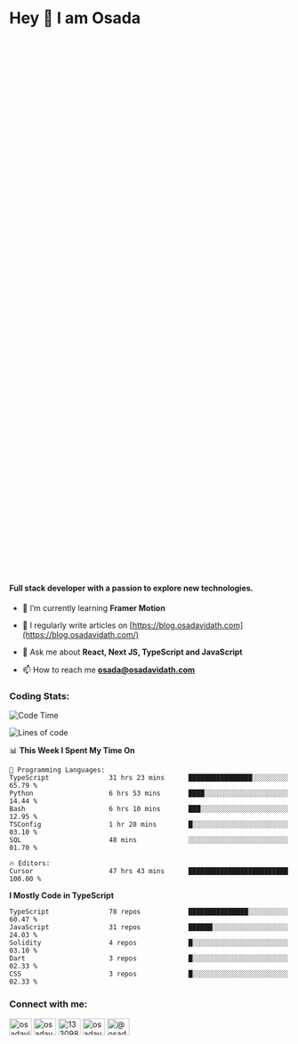<h1>Hey 👋  I am Osada</h1>
<h4 style="margin-top: 1000px;">Full stack developer with a passion to explore new technologies.</h4>


- 🌱 I’m currently learning **Framer Motion**

- 📝 I regularly write articles on [https://blog.osadavidath.com](https://blog.osadavidath.com/)

- 💬 Ask me about **React, Next JS, TypeScript and JavaScript**

- 📫 How to reach me **osada@osadavidath.com**

### Coding Stats: 

<!--START_SECTION:waka-->
![Code Time](http://img.shields.io/badge/Code%20Time-4%2C420%20hrs%2015%20mins-blue)

![Lines of code](https://img.shields.io/badge/From%20Hello%20World%20I%27ve%20Written-27.8%20million%20lines%20of%20code-blue)

📊 **This Week I Spent My Time On** 

```text
💬 Programming Languages: 
TypeScript               31 hrs 23 mins      ████████████████░░░░░░░░░   65.79 % 
Python                   6 hrs 53 mins       ████░░░░░░░░░░░░░░░░░░░░░   14.44 % 
Bash                     6 hrs 10 mins       ███░░░░░░░░░░░░░░░░░░░░░░   12.95 % 
TSConfig                 1 hr 28 mins        █░░░░░░░░░░░░░░░░░░░░░░░░   03.10 % 
SQL                      48 mins             ░░░░░░░░░░░░░░░░░░░░░░░░░   01.70 % 

🔥 Editors: 
Cursor                   47 hrs 43 mins      █████████████████████████   100.00 % 
```

**I Mostly Code in TypeScript** 

```text
TypeScript               78 repos            ███████████████░░░░░░░░░░   60.47 % 
JavaScript               31 repos            ██████░░░░░░░░░░░░░░░░░░░   24.03 % 
Solidity                 4 repos             █░░░░░░░░░░░░░░░░░░░░░░░░   03.10 % 
Dart                     3 repos             █░░░░░░░░░░░░░░░░░░░░░░░░   02.33 % 
CSS                      3 repos             █░░░░░░░░░░░░░░░░░░░░░░░░   02.33 % 
```




<!--END_SECTION:waka-->

<h3 align="left">Connect with me:</h3>
<p align="left">
<a href="https://twitter.com/osadavc" target="blank"><img align="center" src="https://raw.githubusercontent.com/rahuldkjain/github-profile-readme-generator/master/src/images/icons/Social/twitter.svg" alt="osadavidath" height="30" width="40" /></a>
<a href="https://linkedin.com/in/osadavc" target="blank"><img align="center" src="https://raw.githubusercontent.com/rahuldkjain/github-profile-readme-generator/master/src/images/icons/Social/linked-in-alt.svg" alt="osadavc" height="30" width="40" /></a>
<a href="https://stackoverflow.com/users/13309879" target="blank"><img align="center" src="https://raw.githubusercontent.com/rahuldkjain/github-profile-readme-generator/master/src/images/icons/Social/stack-overflow.svg" alt="13309879" height="30" width="40" /></a>
<a href="https://instagram.com/osadavc" target="blank"><img align="center" src="https://raw.githubusercontent.com/rahuldkjain/github-profile-readme-generator/master/src/images/icons/Social/instagram.svg" alt="osadavc" height="30" width="40" /></a>
<a href="https://hashnode.com/@osadavc" target="blank"><img align="center" src="https://raw.githubusercontent.com/danielcranney/readme-generator/main/public/icons/socials/hashnode.svg" alt="@osadavc" height="30" width="40" /></a>
</p>

